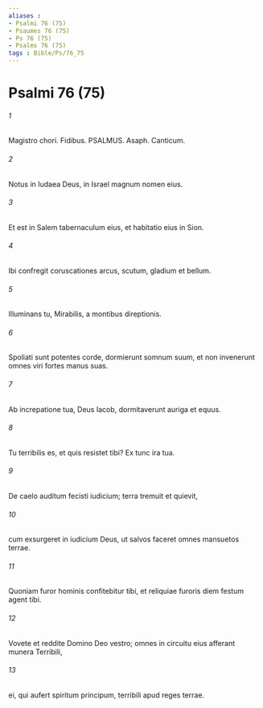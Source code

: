 ```yaml
---
aliases : 
- Psalmi 76 (75)
- Psaumes 76 (75)
- Ps 76 (75)
- Psalms 76 (75)
tags : Bible/Ps/76_75
---
```


# Psalmi 76 (75)

###### 1
Magistro chori. Fidibus. PSALMUS. Asaph. Canticum.
###### 2
Notus in Iudaea Deus, in Israel magnum nomen eius.
###### 3
Et est in Salem tabernaculum eius, et habitatio eius in Sion.
###### 4
Ibi confregit coruscationes arcus, scutum, gladium et bellum.
###### 5
Illuminans tu, Mirabilis, a montibus direptionis.
###### 6
Spoliati sunt potentes corde, dormierunt somnum suum, et non invenerunt omnes viri fortes manus suas.
###### 7
Ab increpatione tua, Deus Iacob, dormitaverunt auriga et equus.
###### 8
Tu terribilis es, et quis resistet tibi? Ex tunc ira tua.
###### 9
De caelo auditum fecisti iudicium; terra tremuit et quievit,
###### 10
cum exsurgeret in iudicium Deus, ut salvos faceret omnes mansuetos terrae.
###### 11
Quoniam furor hominis confitebitur tibi, et reliquiae furoris diem festum agent tibi.
###### 12
Vovete et reddite Domino Deo vestro; omnes in circuitu eius afferant munera Terribili,
###### 13
ei, qui aufert spiritum principum, terribili apud reges terrae.
